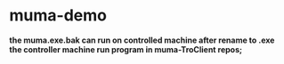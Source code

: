 # muma-demo
**the muma.exe.bak can run on controlled machine after rename to .exe**   
**the controller machine run program in muma-TroClient repos;**
